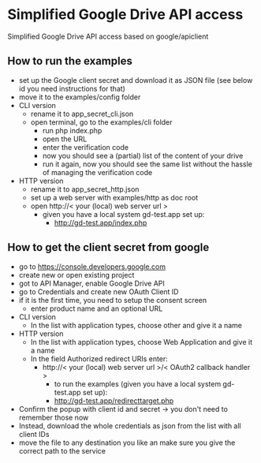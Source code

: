 # Simplified Google Drive API access
Simplified Google Drive API access based on google/apiclient

## How to run the examples
* set up the Google client secret and download it as JSON file (see below id you need instructions for that)
* move it to the examples/config folder
* CLI version
    * rename it to app_secret_cli.json
    * open terminal, go to the examples/cli folder
        * run php index.php 
        * open the URL
        * enter the verification code
        * now you should see a (partial) list of the content of your drive
        * run it again, now you should see the same list without the hassle of managing the verification code
* HTTP version
    * rename it to app_secret_http.json
    * set up a web server with examples/http as doc root
    * open http://< your (local) web server url >
        * given you have a local system gd-test.app set up:
            * http://gd-test.app/index.php 
    

## How to get the client secret from google
* go to https://console.developers.google.com
* create new or open existing project
* got to API Manager, enable Google Drive API
* go to Credentials and create new OAuth Client ID
* if it is the first time, you need to setup the consent screen
    *  enter product name and an optional URL
* CLI version
    * In the list with application types, choose other and give it a name
* HTTP version
    * In the list with application types, choose Web Application and give it a name
    * In the field Authorized redirect URIs enter:
        * http://< your (local) web server url >/< OAuth2 callback handler >
            * to run the examples (given you have a local system gd-test.app set up):
            * http://gd-test.app/redirecttarget.php  
* Confirm the popup with client id and secret -> you don't need to remember those now
* Instead, download the whole credentials as json from the list with all client IDs
* move the file to any destination you like an make sure you give the correct path to the service


